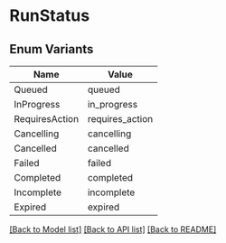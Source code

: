 # RunStatus

## Enum Variants

| Name | Value |
|---- | -----|
| Queued | queued |
| InProgress | in_progress |
| RequiresAction | requires_action |
| Cancelling | cancelling |
| Cancelled | cancelled |
| Failed | failed |
| Completed | completed |
| Incomplete | incomplete |
| Expired | expired |


[[Back to Model list]](../README.md#documentation-for-models) [[Back to API list]](../README.md#documentation-for-api-endpoints) [[Back to README]](../README.md)


